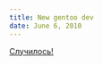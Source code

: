 ```yaml
---
title: New gentoo dev
date: June 6, 2010
---
```


[Случилось!](https://bugs.gentoo.org/show_bug.cgi?id=296463#c8)